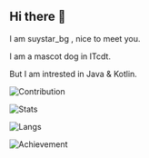 ## Hi there 👋

I am suystar_bg , nice to meet you.

I am a mascot dog in ITcdt.

But I am intrested in Java & Kotlin.

![Contribution](https://ghchart.rshah.org/409ba5/muderstar)

![Stats](https://github-readme-stats.vercel.app/api?username=muderstar&title_color=3E79CC&show_icons=true&icon_color=80CAFF&include_all_c)

![Langs](https://github-readme-stats.vercel.app/api/top-langs/?username=muderstar&&title_color=3E79CC&show_icons=true&icon_color=80CAFF&include_all_c)

![Achievement](http://github-readme-streak-stats.herokuapp.com?user=muderstar&theme=vue&date_format=%5BY.%5Dn.j&dates=000000)
